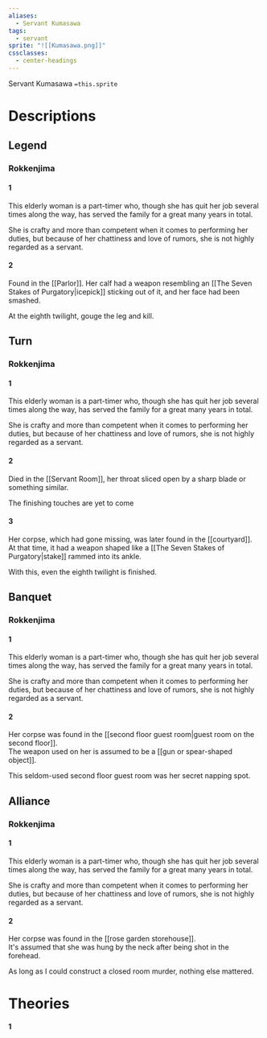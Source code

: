 ```yaml
---
aliases:
  - Servant Kumasawa
tags:
  - servant
sprite: "![[Kumasawa.png]]"
cssclasses:
  - center-headings
---
```

Servant Kumasawa
`=this.sprite`

# Descriptions

## Legend
### Rokkenjima
#### 1
This elderly woman is a part-timer who, though she has quit her job several times along the way, has served the family for a great many years in total.

She is crafty and more than competent when it comes to performing her duties, but because of her chattiness and love of rumors, she is not highly regarded as a servant.
#### 2

Found in the [[Parlor]]. Her calf had a weapon resembling an [[The Seven Stakes of Purgatory|icepick]] sticking out of it, and her face had been smashed.

At the eighth twilight, gouge the leg and kill.
## Turn
### Rokkenjima
#### 1
This elderly woman is a part-timer who, though she has quit her job several times along the way, has served the family for a great many years in total.

She is crafty and more than competent when it comes to performing her duties, but because of her chattiness and love of rumors, she is not highly regarded as a servant.
#### 2
Died in the [[Servant Room]], her throat sliced open by a sharp blade or something similar.  

The finishing touches are yet to come
#### 3
Her corpse, which had gone missing, was later found in the [[courtyard]].  
At that time, it had a weapon shaped like a [[The Seven Stakes of Purgatory|stake]] rammed into its ankle.  

With this, even the eighth twilight is finished.
## Banquet
### Rokkenjima
#### 1
This elderly woman is a part-timer who, though she has quit her job several times along the way, has served the family for a great many years in total.

She is crafty and more than competent when it comes to performing her duties, but because of her chattiness and love of rumors, she is not highly regarded as a servant.
#### 2
Her corpse was found in the [[second floor guest room|guest room on the second floor]].  
The weapon used on her is assumed to be a [[gun or spear-shaped object]].  

This seldom-used second floor guest room was her secret napping spot.
## Alliance
### Rokkenjima
#### 1
This elderly woman is a part-timer who, though she has quit her job several times along the way, has served the family for a great many years in total.

She is crafty and more than competent when it comes to performing her duties, but because of her chattiness and love of rumors, she is not highly regarded as a servant.
#### 2
Her corpse was found in the [[rose garden storehouse]].  
It's assumed that she was hung by the neck after being shot in the forehead.  

As long as I could construct a closed room murder, nothing else mattered.
# Theories
#### 1